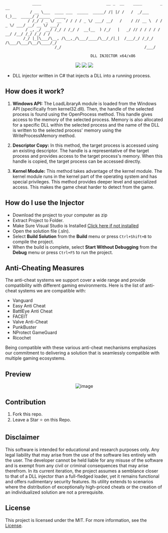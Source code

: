 ```
            ____                             __ _  __    ____        _           __            
           / __ \___  ____ ___  _____  _____/ /| |/ /   /  _/___    (_)__  _____/ /_____  _____
          / /_/ / _ \/ __ `/ / / / _ \/ ___/ __/   /    / // __ \  / / _ \/ ___/ __/ __ \/ ___/
         / _, _/  __/ /_/ / /_/ /  __(__  ) /_/   |   _/ // / / / / /  __/ /__/ /_/ /_/ / /    
        /_/ |_|\___/\__, /\__,_/\___/____/\__/_/|_|  /___/_/ /_/_/ /\___/\___/\__/\____/_/     
                      /_/                                     /___/
        
                                      DLL INJECTOR x64/x86
```

<div align="center">
  
![](https://img.shields.io/badge/license-MIT-green?style=plastic) ![](https://img.shields.io/badge/arch-x64%20%7C%20x86-d9654f?style=plastic) ![](https://img.shields.io/badge/config-Debug%20%7C%20Release-c0c0c0?style=plastic)

</div>


- DLL injector written in C# that injects a DLL into a running process.

## How does it work?

1. **Windows API:** The LoadLibraryA module is loaded from the Windows API (specifically from kernel32.dll). Then, the handle of the selected process is found using the OpenProcess method. This handle gives access to the memory of the selected process. Memory is also allocated for a specific DLL within the selected process and the name of the DLL is written to the selected process' memory using the WriteProcessMemory method.

2. **Descriptor Copy:** In this method, the target process is accessed using an existing descriptor. The handle is a representative of the target process and provides access to the target process's memory. When this handle is copied, the target process can be accessed directly.

3. **Kernel Module:** This method takes advantage of the kernel module. The kernel module runs in the kernel part of the operating system and has special privileges. This method provides deeper level and specialized access. This makes the game cheat harder to detect from the game.

## How do I use the Injector

- Download the project to your computer as zip
- Extract Project to Folder.
- Make Sure Visual Studio is Installed [Click here if not installed](https://visualstudio.microsoft.com/en/thank-you-downloading-visual-studio/?sku=Community&channel=Release&version=VS2022&source=VSLandingPage&passive=false&cid=2030)
- Open the solution file (.sln).
- Select **Build Solution** from the **Build** menu or press `Ctrl+Shift+B` to compile the project.
- When the build is complete, select **Start Without Debugging** from the **Debug** menu or press `Ctrl+F5` to run the project.

## Anti-Cheating Measures

The anti-cheat systems we support cover a wide range and provide compatibility with different gaming environments. Here is the list of anti-cheat systems we are compatible with:

- Vanguard
- Easy Anti Cheat
- BattlEye Anti Cheat
- FACEIT
- Valve Anti-Cheat
- PunkBuster
- NProtect GameGuard
- Ricochet

Being compatible with these various anti-cheat mechanisms emphasizes our commitment to delivering a solution that is seamlessly compatible with multiple gaming ecosystems.

## Preview
<div align="center">
  
![image](https://github.com/MuckPro/dll/assets/138373919/819a6915-f625-4dff-99b9-9ccc4a6b2733)

</div>

## Contribution

1. Fork this repo.
2. Leave a Star ⭐ on this Repo.

## Disclaimer

This software is intended for educational and research purposes only. Any legal liability that may arise from the use of the software lies entirely with the user. The developer cannot be held liable for any misuse of the software and is exempt from any civil or criminal consequences that may arise therefrom.
In its current iteration, the project assumes a semblance closer to that of a DLL injector than a full-fledged loader, yet it remains functional and offers rudimentary security features. Its utility extends to scenarios where the distribution of exceptionally high-priced cheats or the creation of an individualized solution are not a prerequisite.

## License

This project is licensed under the MIT. For more information, see the [License](LICENSE).